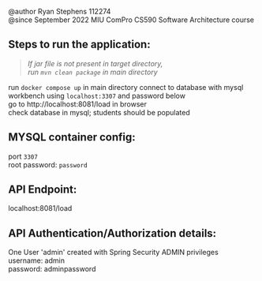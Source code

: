 @author Ryan Stephens 112274 \
@since September 2022
MIU ComPro CS590 Software Architecture course

## Steps to run the application:
>*If jar file is not present in target directory,* \
*run `mvn clean package` in main directory* 


run `docker compose up` in main directory
connect to database with mysql workbench using `localhost:3307` and password below \
go to http://localhost:8081/load in browser \
check database in mysql; students should be populated

## MYSQL container config:
port `3307` \
root password: `password`

## API Endpoint:
localhost:8081/load

## API Authentication/Authorization details:
One User 'admin' created with Spring Security ADMIN privileges \
username: admin \
password: adminpassword 



